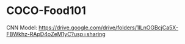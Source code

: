 # COCO-Food101
CNN Model: https://drive.google.com/drive/folders/1lLnOGBcjCa5X-FBWkhz-RApD4oZeM1yC?usp=sharing
